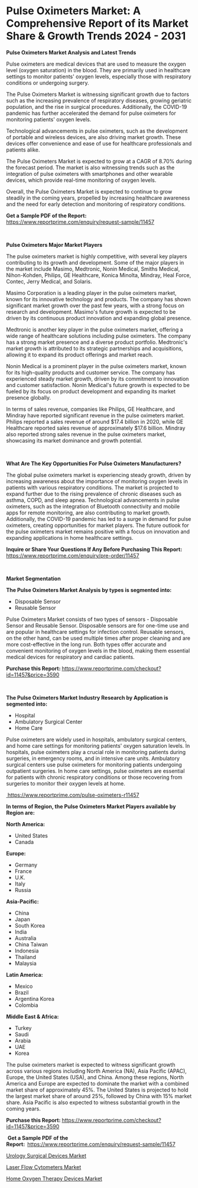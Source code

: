 <p><h1>Pulse Oximeters Market: A Comprehensive Report of its Market Share & Growth Trends 2024 - 2031</h1></p><p><strong>Pulse Oximeters Market Analysis and Latest Trends</strong></p>
<p><p>Pulse oximeters are medical devices that are used to measure the oxygen level (oxygen saturation) in the blood. They are primarily used in healthcare settings to monitor patients' oxygen levels, especially those with respiratory conditions or undergoing surgery.</p><p>The Pulse Oximeters Market is witnessing significant growth due to factors such as the increasing prevalence of respiratory diseases, growing geriatric population, and the rise in surgical procedures. Additionally, the COVID-19 pandemic has further accelerated the demand for pulse oximeters for monitoring patients' oxygen levels.</p><p>Technological advancements in pulse oximeters, such as the development of portable and wireless devices, are also driving market growth. These devices offer convenience and ease of use for healthcare professionals and patients alike.</p><p>The Pulse Oximeters Market is expected to grow at a CAGR of 8.70% during the forecast period. The market is also witnessing trends such as the integration of pulse oximeters with smartphones and other wearable devices, which provide real-time monitoring of oxygen levels.</p><p>Overall, the Pulse Oximeters Market is expected to continue to grow steadily in the coming years, propelled by increasing healthcare awareness and the need for early detection and monitoring of respiratory conditions.</p></p>
<p><strong>Get a Sample PDF of the Report:&nbsp;</strong> <a href="https://www.reportprime.com/enquiry/request-sample/11457">https://www.reportprime.com/enquiry/request-sample/11457</a></p>
<p>&nbsp;</p>
<p><strong>Pulse Oximeters Major Market Players</strong></p>
<p><p>The pulse oximeters market is highly competitive, with several key players contributing to its growth and development. Some of the major players in the market include Masimo, Medtronic, Nonin Medical, Smiths Medical, Nihon-Kohden, Philips, GE Healthcare, Konica Minolta, Mindray, Heal Force, Contec, Jerry Medical, and Solaris.</p><p>Masimo Corporation is a leading player in the pulse oximeters market, known for its innovative technology and products. The company has shown significant market growth over the past few years, with a strong focus on research and development. Masimo's future growth is expected to be driven by its continuous product innovation and expanding global presence.</p><p>Medtronic is another key player in the pulse oximeters market, offering a wide range of healthcare solutions including pulse oximeters. The company has a strong market presence and a diverse product portfolio. Medtronic's market growth is attributed to its strategic partnerships and acquisitions, allowing it to expand its product offerings and market reach.</p><p>Nonin Medical is a prominent player in the pulse oximeters market, known for its high-quality products and customer service. The company has experienced steady market growth, driven by its commitment to innovation and customer satisfaction. Nonin Medical's future growth is expected to be fueled by its focus on product development and expanding its market presence globally.</p><p>In terms of sales revenue, companies like Philips, GE Healthcare, and Mindray have reported significant revenue in the pulse oximeters market. Philips reported a sales revenue of around $17.4 billion in 2020, while GE Healthcare reported sales revenue of approximately $17.6 billion. Mindray also reported strong sales revenue in the pulse oximeters market, showcasing its market dominance and growth potential.</p></p>
<p>&nbsp;</p>
<p><strong>What Are The Key Opportunities For Pulse Oximeters Manufacturers?</strong></p>
<p><p>The global pulse oximeters market is experiencing steady growth, driven by increasing awareness about the importance of monitoring oxygen levels in patients with various respiratory conditions. The market is projected to expand further due to the rising prevalence of chronic diseases such as asthma, COPD, and sleep apnea. Technological advancements in pulse oximeters, such as the integration of Bluetooth connectivity and mobile apps for remote monitoring, are also contributing to market growth. Additionally, the COVID-19 pandemic has led to a surge in demand for pulse oximeters, creating opportunities for market players. The future outlook for the pulse oximeters market remains positive with a focus on innovation and expanding applications in home healthcare settings.</p></p>
<p><strong>Inquire or Share Your Questions If Any Before Purchasing This Report:</strong> <a href="https://www.reportprime.com/enquiry/pre-order/11457">https://www.reportprime.com/enquiry/pre-order/11457</a></p>
<p>&nbsp;</p>
<p><strong>Market Segmentation</strong></p>
<p><strong>The Pulse Oximeters Market Analysis by types is segmented into:</strong></p>
<p><ul><li>Disposable Sensor</li><li>Reusable Sensor</li></ul></p>
<p><p>Pulse Oximeters Market consists of two types of sensors - Disposable Sensor and Reusable Sensor. Disposable sensors are for one-time use and are popular in healthcare settings for infection control. Reusable sensors, on the other hand, can be used multiple times after proper cleaning and are more cost-effective in the long run. Both types offer accurate and convenient monitoring of oxygen levels in the blood, making them essential medical devices for respiratory and cardiac patients.</p></p>
<p><strong>Purchase this Report:&nbsp;</strong><a href="https://www.reportprime.com/checkout?id=11457&price=3590">https://www.reportprime.com/checkout?id=11457&price=3590</a></p>
<p>&nbsp;</p>
<p><strong>The Pulse Oximeters Market Industry Research by Application is segmented into:</strong></p>
<p><ul><li>Hospital</li><li>Ambulatory Surgical Center</li><li>Home Care</li></ul></p>
<p><p>Pulse oximeters are widely used in hospitals, ambulatory surgical centers, and home care settings for monitoring patients' oxygen saturation levels. In hospitals, pulse oximeters play a crucial role in monitoring patients during surgeries, in emergency rooms, and in intensive care units. Ambulatory surgical centers use pulse oximeters for monitoring patients undergoing outpatient surgeries. In home care settings, pulse oximeters are essential for patients with chronic respiratory conditions or those recovering from surgeries to monitor their oxygen levels at home.</p></p>
<p><a href="https://www.reportprime.com/pulse-oximeters-r11457">&nbsp;https://www.reportprime.com/pulse-oximeters-r11457</a></p>
<p><strong>In terms of Region, the Pulse Oximeters Market Players available by Region are:</strong></p>
<p>
    <p> <strong> North America: </strong>
        <ul>
            <li>United States</li>
            <li>Canada</li>
        </ul>
        </p> 
    <p> <strong> Europe: </strong>
        <ul>
            <li>Germany</li>
            <li>France</li>
            <li>U.K.</li>
            <li>Italy</li>
            <li>Russia</li>
        </ul>
        </p> 
    <p> <strong> Asia-Pacific: </strong>
        <ul>
            <li>China</li>
            <li>Japan</li>
            <li>South Korea</li>
            <li>India</li>
            <li>Australia</li>
            <li>China Taiwan</li>
            <li>Indonesia</li>
            <li>Thailand</li>
            <li>Malaysia</li>
        </ul>
        </p> 
    <p> <strong> Latin America: </strong>
        <ul>
            <li>Mexico</li>
            <li>Brazil</li>
            <li>Argentina Korea</li>
            <li>Colombia</li>
        </ul>
        </p> 
    <p> <strong> Middle East & Africa: </strong>
        <ul>
            <li>Turkey</li>
            <li>Saudi</li>
            <li>Arabia</li>
            <li>UAE</li>
            <li>Korea</li>
        </ul>
    </p>
    </p>
<p><p>The pulse oximeters market is expected to witness significant growth across various regions including North America (NA), Asia Pacific (APAC), Europe, the United States (USA), and China. Among these regions, North America and Europe are expected to dominate the market with a combined market share of approximately 45%. The United States is projected to hold the largest market share of around 25%, followed by China with 15% market share. Asia Pacific is also expected to witness substantial growth in the coming years.</p></p>
<p><strong>Purchase this Report: </strong><a href="https://www.reportprime.com/checkout?id=11457&price=3590">https://www.reportprime.com/checkout?id=11457&price=3590</a></p>
<p>&nbsp;<strong>Get a Sample PDF of the Report:&nbsp;&nbsp;</strong><a href="https://www.reportprime.com/enquiry/request-sample/11457">https://www.reportprime.com/enquiry/request-sample/11457</a></p>
<p><strong></strong></p>
<p><p><a href="https://www.linkedin.com/pulse/urology-surgical-devices-market-analysis-sze-forecasted-9qp4e?trackingId=7O934lEIYCrQ1rnwU5ccuQ%3D%3D">Urology Surgical Devices Market</a></p><p><a href="https://www.linkedin.com/pulse/laser-flow-cytometersnbspmarket-focuses-market-share-size-projected-6k8be?trackingId=vfz6z1YndGzhEzNw4x%2FkaA%3D%3D">Laser Flow Cytometers Market</a></p><p><a href="https://www.linkedin.com/pulse/home-oxygen-therapy-devices-market-research-report-its-history-tzhke?trackingId=d%2BEsfyi1ESEVQjuMA%2BBLCg%3D%3D">Home Oxygen Therapy Devices Market</a></p></p>
